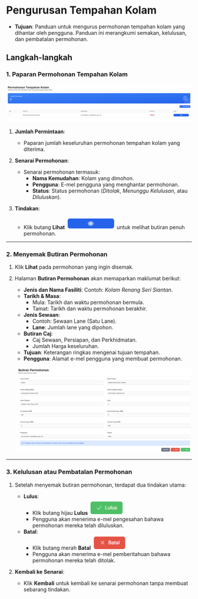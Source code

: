 # **Pengurusan Tempahan Kolam**

- **Tujuan**: Panduan untuk mengurus permohonan tempahan kolam yang dihantar oleh pengguna. Panduan ini merangkumi semakan, kelulusan, dan pembatalan permohonan.


## **Langkah-langkah**

### **1. Paparan Permohonan Tempahan Kolam**

   ![Rujuk Gambar 1](../../images/admin/senarai-permohonan.png)

1. **Jumlah Permintaan**:
   - Paparan jumlah keseluruhan permohonan tempahan kolam yang diterima.
2. **Senarai Permohonan**:
   - Senarai permohonan termasuk:
     - **Nama Kemudahan**: Kolam yang dimohon.
     - **Pengguna**: E-mel pengguna yang menghantar permohonan.
     - **Status**: Status permohonan (*Ditolak*, *Menunggu Kelulusan*, atau *Diluluskan*).


3. **Tindakan**:
   - Klik butang **Lihat** ![Butang Lihat](../../images/admin/butang-lihat.png) untuk melihat butiran penuh permohonan.

---

### **2. Menyemak Butiran Permohonan**

1. Klik **Lihat** pada permohonan yang ingin disemak.
2. Halaman **Butiran Permohonan** akan memaparkan maklumat berikut:
   - **Jenis dan Nama Fasiliti**: Contoh: *Kolam Renang Seri Siantan*.
   - **Tarikh & Masa**:
     - Mula: Tarikh dan waktu permohonan bermula.
     - Tamat: Tarikh dan waktu permohonan berakhir.
   - **Jenis Sewaan**:
     - Contoh: Sewaan Lane (Satu Lane).
     - **Lane**: Jumlah lane yang dipohon.
   - **Butiran Caj**:
     - Caj Sewaan, Persiapan, dan Perkhidmatan.
     - Jumlah Harga keseluruhan.
   - **Tujuan**: Keterangan ringkas mengenai tujuan tempahan.
   - **Pengguna**: Alamat e-mel pengguna yang membuat permohonan.

   ![Rujuk Gambar 2](../../images/admin/butiran-permohonan.png)

---

### **3. Kelulusan atau Pembatalan Permohonan**

1. Setelah menyemak butiran permohonan, terdapat dua tindakan utama:
   - **Lulus**:
     - Klik butang hijau **Lulus** ![Butang Lulus](../../images/admin/butang-lulus.png)
     - Pengguna akan menerima e-mel pengesahan bahawa permohonan mereka telah diluluskan.
   - **Batal**:
     - Klik butang merah **Batal** ![Butang Batal](../../images/admin/butang-batal.png)
     - Pengguna akan menerima e-mel pemberitahuan bahawa permohonan mereka telah ditolak.

2. **Kembali ke Senarai**:
   - Klik **Kembali** untuk kembali ke senarai permohonan tanpa membuat sebarang tindakan.
